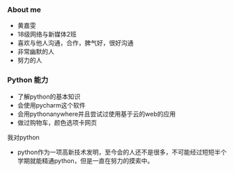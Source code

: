 ### About me
- 黄嘉雯
- 18级网络与新媒体2班
- 喜欢与他人沟通，合作，脾气好，很好沟通
- 非常幽默的人
- 努力的人

### Python 能力
- 了解python的基本知识
- 会使用pycharm这个软件
- 会用pythonanywhere并且尝试过使用基于云的web的应用
- 做过购物车，颜色选项卡网页

我对python
- python作为一项高新技术发明，至今会的人还不是很多，不可能经过短短半个学期就能精通python，但是一直在努力的摸索中。
